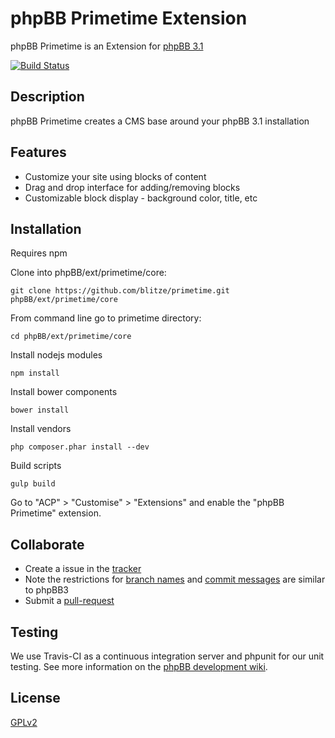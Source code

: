 # phpBB Primetime Extension

phpBB Primetime is an Extension for [phpBB 3.1](https://www.phpbb.com/)

[![Build Status](https://travis-ci.org/blitze/primetime.svg?branch=develop)](https://travis-ci.org/blitze/primetime)

## Description

phpBB Primetime creates a CMS base around your phpBB 3.1 installation

## Features

* Customize your site using blocks of content
* Drag and drop interface for adding/removing blocks
* Customizable block display - background color, title, etc


## Installation

Requires npm

Clone into phpBB/ext/primetime/core:

    git clone https://github.com/blitze/primetime.git phpBB/ext/primetime/core

From command line go to primetime directory: 

    cd phpBB/ext/primetime/core

Install nodejs modules

    npm install

Install bower components

    bower install

Install vendors

    php composer.phar install --dev

Build scripts

    gulp build

Go to "ACP" > "Customise" > "Extensions" and enable the "phpBB Primetime" extension.

## Collaborate

* Create a issue in the [tracker](https://github.com/blitze/primetime/issues)
* Note the restrictions for [branch names](https://wiki.phpbb.com/Git#Branch_Names) and [commit messages](https://wiki.phpbb.com/Git#Commit_Messages) are similar to phpBB3
* Submit a [pull-request](https://github.com/blitze/primetime/pulls)

## Testing

We use Travis-CI as a continuous integration server and phpunit for our unit testing. See more information on the [phpBB development wiki](https://wiki.phpbb.com/Unit_Tests).

## License

[GPLv2](license.txt)
